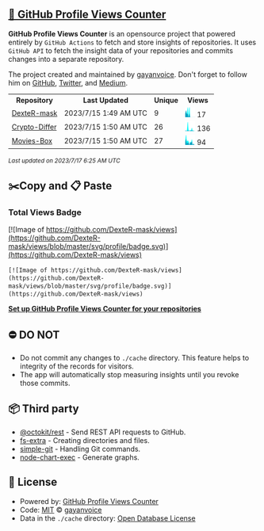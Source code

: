 ## [🚀 GitHub Profile Views Counter](https://github.com/gayanvoice/github-profile-views-counter)
**GitHub Profile Views Counter** is an opensource project that powered entirely by  `GitHub Actions` to fetch and store insights of repositories.
It uses `GitHub API` to fetch the insight data of your repositories and commits changes into a separate repository.

The project created and maintained by [gayanvoice](https://github.com/gayanvoice). Don't forget to follow him on [GitHub](https://github.com/gayanvoice), [Twitter](https://twitter.com/gayanvoice), and [Medium](https://gayanvoice.medium.com/).

<table>
	<tr>
		<th>
			Repository
		</th>
		<th>
			Last Updated
		</th>
		<th>
			Unique
		</th>
		<th>
			Views
		</th>
	</tr>
	<tr>
		<td>
			<a href="https://github.com/DexteR-mask/views/tree/master/readme/499793407/year.md">
				DexteR-mask
			</a>
		</td>
		<td>
			2023/7/15 1:49 AM UTC
		</td>
		<td>
			9
		</td>
		<td>
			<img alt="Response time graph" src="https://github.com/DexteR-mask/views/raw/master/graph/499793407/small/year.png" height="20"> 17
		</td>
	</tr>
	<tr>
		<td>
			<a href="https://github.com/DexteR-mask/views/tree/master/readme/411344385/year.md">
				Crypto-Differ
			</a>
		</td>
		<td>
			2023/7/15 1:50 AM UTC
		</td>
		<td>
			26
		</td>
		<td>
			<img alt="Response time graph" src="https://github.com/DexteR-mask/views/raw/master/graph/411344385/small/year.png" height="20"> 136
		</td>
	</tr>
	<tr>
		<td>
			<a href="https://github.com/DexteR-mask/views/tree/master/readme/499800654/year.md">
				Movies-Box
			</a>
		</td>
		<td>
			2023/7/15 1:50 AM UTC
		</td>
		<td>
			27
		</td>
		<td>
			<img alt="Response time graph" src="https://github.com/DexteR-mask/views/raw/master/graph/499800654/small/year.png" height="20"> 94
		</td>
	</tr>
</table>

<small><i>Last updated on 2023/7/17 6:25 AM UTC</i></small>

## ✂️Copy and 📋 Paste
### Total Views Badge
[![Image of https://github.com/DexteR-mask/views](https://github.com/DexteR-mask/views/blob/master/svg/profile/badge.svg)](https://github.com/DexteR-mask/views)

```readme
[![Image of https://github.com/DexteR-mask/views](https://github.com/DexteR-mask/views/blob/master/svg/profile/badge.svg)](https://github.com/DexteR-mask/views)
```
[**Set up GitHub Profile Views Counter for your repositories**](https://github.com/gayanvoice/github-profile-views-counter)
## ⛔ DO NOT
- Do not commit any changes to `./cache` directory. This feature helps to integrity of the records for visitors.
- The app will automatically stop measuring insights until you revoke those commits.
## 📦 Third party

- [@octokit/rest](https://www.npmjs.com/package/@octokit/rest) - Send REST API requests to GitHub.
- [fs-extra](https://www.npmjs.com/package/fs-extra) - Creating directories and files.
- [simple-git](https://www.npmjs.com/package/simple-git) - Handling Git commands.
- [node-chart-exec](https://www.npmjs.com/package/node-chart-exec) - Generate graphs.
## 📄 License
- Powered by: [GitHub Profile Views Counter](https://github.com/gayanvoice/github-profile-views-counter)
- Code: [MIT](./LICENSE) © [gayanvoice](https://github.com/gayanvoice)
- Data in the `./cache` directory: [Open Database License](https://opendatacommons.org/licenses/odbl/1-0/)